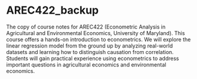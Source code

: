 # AREC422_backup
The copy of course notes for AREC422 (Econometric Analysis in Agricultural and Environmental Economics, University of Maryland). This course offers a hands-on introduction to econometrics. We will explore the linear regression model from the ground up by analyzing real-world datasets and learning how to distinguish causation from correlation. Students will gain practical experience using econometrics to address important questions in agricultural economics and environmental economics.
